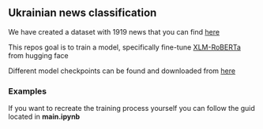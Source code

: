 ## Ukrainian news classification

We have created a dataset with 1919 news that you can find [here](https://huggingface.co/datasets/Zarakun/ukrainian_news)  

This repos goal is to train a model, specifically fine-tune [XLM-RoBERTa](https://huggingface.co/FacebookAI/xlm-roberta-base) from hugging face  

Different model checkpoints can be found and downloaded from [here](https://huggingface.co/Zarakun/ukrainian_news_classification)

### Examples

If you want to recreate the training process yourself you can follow the guid located 
in **main.ipynb**